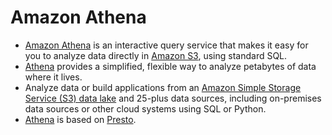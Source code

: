# Amazon Athena
- [Amazon Athena](https://aws.amazon.com/athena/) is an interactive query service that makes it easy for you to analyze data directly in [Amazon S3](../../6_FileStorages/3_S3ObjectStorage/Readme.md), using standard SQL.
- [Athena]() provides a simplified, flexible way to analyze petabytes of data where it lives.
- Analyze data or build applications from an [Amazon Simple Storage Service (S3) data lake](../DataStorage/DataLakes/S3DataLake.md) and 25-plus data sources, including on-premises data sources or other cloud systems using SQL or Python.
- [Athena]() is based on [Presto](../../../HLD-System-Designs/6_BigData/DataConsumption/PrestoDB.md).